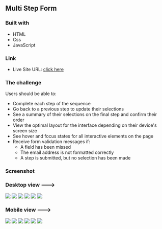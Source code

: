 ## Multi Step Form 

### Built with

- HTML 
- Css
- JavaScript

### Link

- Live Site URL: [click here](https://your-live-site-url.com)

### The challenge

Users should be able to:

- Complete each step of the sequence
- Go back to a previous step to update their selections
- See a summary of their selections on the final step and confirm their order
- View the optimal layout for the interface depending on their device's screen size
- See hover and focus states for all interactive elements on the page
- Receive form validation messages if:
  - A field has been missed
  - The email address is not formatted correctly
  - A step is submitted, but no selection has been made

### Screenshot

### Desktop view --->

![](./screenshots/screenshot-desktop-1.png)
![](./screenshots/screenshot-desktop-2-1.png)
![](./screenshots/screenshot-desktop-2-2.png)
![](./screenshots/screenshot-desktop-3.png)
![](./screenshots/screenshot-desktop-4.png)
![](./screenshots/screenshot-desktop-5.png)

### Mobile view --->

![](./screenshots/screenshot-mobile-1.png)
![](./screenshots/screenshot-mobile-2-1.png)
![](./screenshots/screenshot-mobile-2-1.png)
![](./screenshots/screenshot-mobile-3.png)
![](./screenshots/screenshot-mobile-4.png)
![](./screenshots/screenshot-mobile-5.png)

